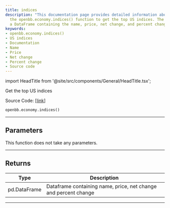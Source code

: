 ```yaml
---
title: indices
description: "This documentation page provides detailed information about how to use"
  the openbb.economy.indices() function to get the top US indices. The function returns
  a DataFrame containing the name, price, net change, and percent change.
keywords:
- openbb.economy.indices()
- US indices
- Documentation
- Name
- Price
- Net change
- Percent change
- Source code
---
```


import HeadTitle from '@site/src/components/General/HeadTitle.tsx';

<HeadTitle title="economy.indices - Reference | OpenBB SDK Docs" />

Get the top US indices

Source Code: [[link](https://github.com/OpenBB-finance/OpenBBTerminal/tree/main/openbb_terminal/economy/wsj_model.py#L16)]

```python
openbb.economy.indices()
```

---

## Parameters

This function does not take any parameters.

---

## Returns

| Type | Description |
| ---- | ----------- |
| pd.DataFrame | Dataframe containing name, price, net change and percent change |
---
